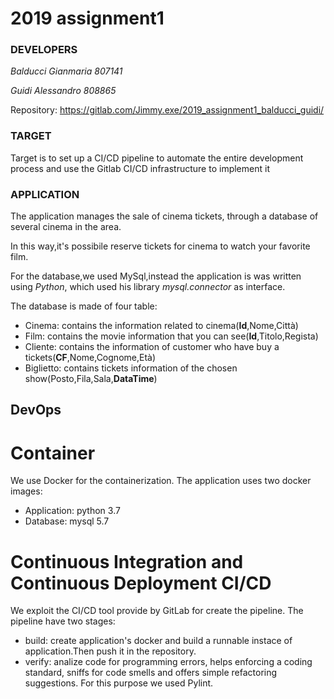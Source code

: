 # 2019 assignment1

### DEVELOPERS
*Balducci Gianmaria 807141*

*Guidi Alessandro 808865*

Repository: https://gitlab.com/Jimmy.exe/2019_assignment1_balducci_guidi/

### TARGET
Target is to set up a CI/CD pipeline to automate the entire development process and use the Gitlab CI/CD infrastructure to implement it


### APPLICATION
The application manages the sale of cinema tickets, through a database of several cinema in the area.

In this way,it's possibile reserve tickets for cinema to watch your favorite film.

For the database,we used MySql,instead the application is was written using *Python*,  which used his library *mysql.connector* as interface.  

The database is made of four table:
*  Cinema: contains the information related to cinema(**Id**,Nome,Città)
*  Film: contains the movie information that you can see(**Id**,Titolo,Regista)
*  Cliente: contains the information of customer who have buy a tickets(**CF**,Nome,Cognome,Età)
*  Biglietto: contains tickets information of the chosen show(Posto,Fila,Sala,**DataTime**)

## DevOps

# Container
We use Docker for the containerization.
The application uses two docker images:
 * Application: python 3.7
 * Database: mysql 5.7

 
# Continuous Integration and Continuous Deployment CI/CD
We exploit the CI/CD tool provide by GitLab for create the pipeline.
The pipeline have two stages:
  * build: create application's docker and build a runnable instace of application.Then push it in the repository.
  * verify: analize code for programming errors, helps enforcing a coding standard,
  sniffs for code smells and offers simple refactoring suggestions.
  For this purpose we used Pylint.
           
